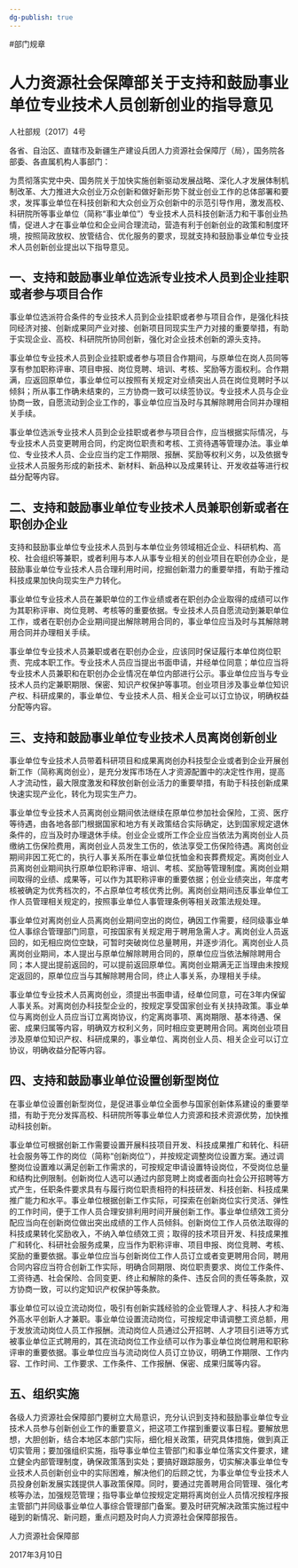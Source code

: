 ```yaml
---
dg-publish: true
---
```

#部门规章 
# 人力资源社会保障部关于支持和鼓励事业单位专业技术人员创新创业的指导意见

人社部规〔2017〕4号

各省、自治区、直辖市及新疆生产建设兵团人力资源社会保障厅（局），国务院各部委、各直属机构人事部门：

为贯彻落实党中央、国务院关于加快实施创新驱动发展战略、深化人才发展体制机制改革、大力推进大众创业万众创新和做好新形势下就业创业工作的总体部署和要求，发挥事业单位在科技创新和大众创业万众创新中的示范引导作用，激发高校、科研院所等事业单位（简称“事业单位”）专业技术人员科技创新活力和干事创业热情，促进人才在事业单位和企业间合理流动，营造有利于创新创业的政策和制度环境，按照简政放权、放管结合、优化服务的要求，现就支持和鼓励事业单位专业技术人员创新创业提出以下指导意见。

## 一、支持和鼓励事业单位选派专业技术人员到企业挂职或者参与项目合作

事业单位选派符合条件的专业技术人员到企业挂职或者参与项目合作，是强化科技同经济对接、创新成果同产业对接、创新项目同现实生产力对接的重要举措，有助于实现企业、高校、科研院所协同创新，强化对企业技术创新的源头支持。

事业单位专业技术人员到企业挂职或者参与项目合作期间，与原单位在岗人员同等享有参加职称评审、项目申报、岗位竞聘、培训、考核、奖励等方面权利。合作期满，应返回原单位，事业单位可以按照有关规定对业绩突出人员在岗位竞聘时予以倾斜；所从事工作确未结束的，三方协商一致可以续签协议。专业技术人员与企业协商一致，自愿流动到企业工作的，事业单位应当及时与其解除聘用合同并办理相关手续。

事业单位选派专业技术人员到企业挂职或者参与项目合作，应当根据实际情况，与专业技术人员变更聘用合同，约定岗位职责和考核、工资待遇等管理办法。事业单位、专业技术人员、企业应当约定工作期限、报酬、奖励等权利义务，以及依据专业技术人员服务形成的新技术、新材料、新品种以及成果转让、开发收益等进行权益分配等内容。

## 二、支持和鼓励事业单位专业技术人员兼职创新或者在职创办企业

支持和鼓励事业单位专业技术人员到与本单位业务领域相近企业、科研机构、高校、社会组织等兼职，或者利用与本人从事专业相关的创业项目在职创办企业，是鼓励事业单位专业技术人员合理利用时间，挖掘创新潜力的重要举措，有助于推动科技成果加快向现实生产力转化。

事业单位专业技术人员在兼职单位的工作业绩或者在职创办企业取得的成绩可以作为其职称评审、岗位竞聘、考核等的重要依据。专业技术人员自愿流动到兼职单位工作，或者在职创办企业期间提出解除聘用合同的，事业单位应当及时与其解除聘用合同并办理相关手续。

事业单位专业技术人员兼职或者在职创办企业，应该同时保证履行本单位岗位职责、完成本职工作。专业技术人员应当提出书面申请，并经单位同意；单位应当将专业技术人员兼职和在职创办企业情况在单位内部进行公示。事业单位应当与专业技术人员约定兼职期限、保密、知识产权保护等事项。创业项目涉及事业单位知识产权、科研成果的，事业单位、专业技术人员、相关企业可以订立协议，明确权益分配等内容。

## 三、支持和鼓励事业单位专业技术人员离岗创新创业

事业单位专业技术人员带着科研项目和成果离岗创办科技型企业或者到企业开展创新工作（简称离岗创业），是充分发挥市场在人才资源配置中的决定性作用，提高人才流动性，最大限度激发和释放创新创业活力的重要举措，有助于科技创新成果快速实现产业化，转化为现实生产力。

事业单位专业技术人员离岗创业期间依法继续在原单位参加社会保险，工资、医疗等待遇，由各地各部门根据国家和地方有关政策结合实际确定，达到国家规定退休条件的，应当及时办理退休手续。创业企业或所工作企业应当依法为离岗创业人员缴纳工伤保险费用，离岗创业人员发生工伤的，依法享受工伤保险待遇。离岗创业期间非因工死亡的，执行人事关系所在事业单位抚恤金和丧葬费规定。离岗创业人员离岗创业期间执行原单位职称评审、培训、考核、奖励等管理制度。离岗创业期间取得的业绩、成果等，可以作为其职称评审的重要依据；创业业绩突出，年度考核被确定为优秀档次的，不占原单位考核优秀比例。离岗创业期间违反事业单位工作人员管理相关规定的，按照事业单位人事管理条例等相关政策法规处理。

事业单位对离岗创业人员离岗创业期间空出的岗位，确因工作需要，经同级事业单位人事综合管理部门同意，可按国家有关规定用于聘用急需人才。离岗创业人员返回的，如无相应岗位空缺，可暂时突破岗位总量聘用，并逐步消化。离岗创业人员离岗创业期间，本人提出与原单位解除聘用合同的，原单位应当依法解除聘用合同；本人提出提前返回的，可以提前返回原单位。离岗创业期满无正当理由未按规定返回的，原单位应当与其解除聘用合同，终止人事关系，办理相关手续。

事业单位专业技术人员离岗创业，须提出书面申请，经单位同意，可在3年内保留人事关系。对离岗创办科技型企业的，按规定享受国家创业有关扶持政策。事业单位与离岗创业人员应当订立离岗协议，约定离岗事项、离岗期限、基本待遇、保密、成果归属等内容，明确双方权利义务，同时相应变更聘用合同。离岗创业项目涉及原单位知识产权、科研成果的，事业单位、离岗创业人员、相关企业可以订立协议，明确收益分配等内容。

## 四、支持和鼓励事业单位设置创新型岗位

在事业单位设置创新型岗位，是促进事业单位全面参与国家创新体系建设的重要举措，有助于充分发挥高校、科研院所等事业单位人力资源和技术资源优势，加快推动科技创新。

事业单位可根据创新工作需要设置开展科技项目开发、科技成果推广和转化、科研社会服务等工作的岗位（简称“创新岗位”），并按规定调整岗位设置方案。通过调整岗位设置难以满足创新工作需求的，可按规定申请设置特设岗位，不受岗位总量和结构比例限制。创新岗位人选可以通过内部竞聘上岗或者面向社会公开招聘等方式产生，任职条件要求具有与履行岗位职责相符的科技研发、科技创新、科技成果推广能力和水平。事业单位根据创新工作实际，可探索在创新岗位实行灵活、弹性的工作时间，便于工作人员合理安排利用时间开展创新工作。事业单位绩效工资分配应当向在创新岗位做出突出成绩的工作人员倾斜。创新岗位工作人员依法取得的科技成果转化奖励收入，不纳入单位绩效工资；取得的技术项目开发、科技成果推广和转化、科研社会服务成果，应当作为职称评审、项目申报、岗位竞聘、考核、奖励的重要依据。事业单位应当与创新岗位工作人员订立或者变更聘用合同，聘用合同内容应当符合创新工作实际，明确合同期限、岗位职责要求、岗位工作条件、工资待遇、社会保险、合同变更、终止和解除的条件、违反合同的责任等条款，双方协商一致，可以约定知识产权保护等条款。

事业单位可以设立流动岗位，吸引有创新实践经验的企业管理人才、科技人才和海外高水平创新人才兼职。事业单位设置流动岗位，可按规定申请调整工资总额，用于发放流动岗位人员工作报酬。流动岗位人员通过公开招聘、人才项目引进等方式被事业单位正式聘用的，其在流动岗位工作业绩可以作为事业单位岗位聘用和职称评审的重要依据。事业单位应当与流动岗位人员订立协议，明确工作期限、工作内容、工作时间、工作要求、工作条件、工作报酬、保密、成果归属等内容。

## 五、组织实施

各级人力资源社会保障部门要树立大局意识，充分认识到支持和鼓励事业单位专业技术人员参与创新创业工作的重要意义，把这项工作摆到重要议事日程。要解放思想，大胆创新，结合本地区本部门实际，细化相关政策，研究具体措施，做到真正切实管用；要加强组织实施，指导事业单位主管部门和事业单位落实文件要求，建立健全内部管理制度，确保政策落到实处；要搞好跟踪服务，切实解决事业单位专业技术人员创新创业中的实际困难，解决他们的后顾之忧，为事业单位专业技术人员投身创新发展实践提供人事政策保障。同时，要通过完善聘用合同管理、强化考核等办法，加强规范管理；指导事业单位按规定定期将离岗创业人员情况按程序报主管部门并同级事业单位人事综合管理部门备案。要及时研究解决政策实施过程中碰到的新情况、新问题，重点问题及时向人力资源社会保障部报告。

人力资源社会保障部

2017年3月10日